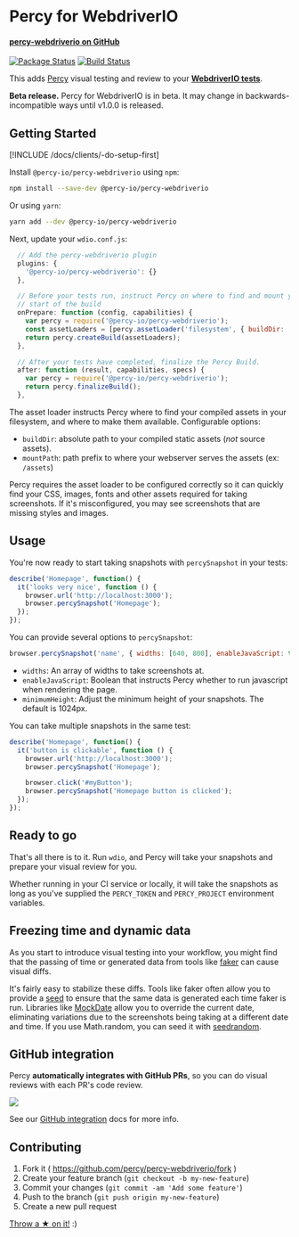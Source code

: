 # Percy for WebdriverIO
#### [percy-webdriverio on GitHub <i class="fa fa-github" aria-hidden="true"></i>](https://github.com/percy/percy-webdriverio)

[![Package Status](https://img.shields.io/npm/v/@percy-io/percy-webdriverio.svg)](https://www.npmjs.com/package/@percy-io/percy-webdriverio)
[![Build Status](https://travis-ci.org/percy/percy-webdriverio.svg?branch=master)](https://travis-ci.org/percy/percy-webdriverio)

This adds [Percy](https://percy.io) visual testing and review to your [**WebdriverIO tests**](http://webdriver.io/).  

<div class="Alert Alert--warning">
  <b>Beta release.</b> Percy for WebdriverIO is in beta. It may change in backwards-incompatible ways until v1.0.0 is released.
</div>

## Getting Started

[!INCLUDE /docs/clients/-do-setup-first]

Install `@percy-io/percy-webdriverio` using `npm`:

```sh
npm install --save-dev @percy-io/percy-webdriverio
```

Or using `yarn`:

```sh
yarn add --dev @percy-io/percy-webdriverio
```

Next, update your `wdio.conf.js`:
```js
  // Add the percy-webdriverio plugin
  plugins: {
    '@percy-io/percy-webdriverio': {}
  },

  // Before your tests run, instruct Percy on where to find and mount your assets, and marks the
  // start of the build
  onPrepare: function (config, capabilities) {
    var percy = require('@percy-io/percy-webdriverio');
    const assetLoaders = [percy.assetLoader('filesystem', { buildDir: 'compiled-assets-dir', mountPath: '/assets' })];
    return percy.createBuild(assetLoaders);
  },

  // After your tests have completed, finalize the Percy Build.
  after: function (result, capabilities, specs) {
    var percy = require('@percy-io/percy-webdriverio');
    return percy.finalizeBuild();
  },
```

The asset loader instructs Percy where to find your compiled assets in your filesystem, and where
to make them available. Configurable options:

* `buildDir`: absolute path to your compiled static assets (_not_ source assets).
* `mountPath`: path prefix to where your webserver serves the assets (ex: `/assets`)

Percy requires the asset loader to be configured correctly so it can quickly find your CSS, images, fonts and other assets required for taking screenshots. If it's misconfigured, you may see screenshots that are missing styles and images.

## Usage

You're now ready to start taking snapshots with `percySnapshot` in your tests:

```js
describe('Homepage', function() {
  it('looks very nice', function () {
    browser.url('http://localhost:3000');
    browser.percySnapshot('Homepage');
  });
});
```

You can provide several options to `percySnapshot`:

```js
browser.percySnapshot('name', { widths: [640, 800], enableJavaScript: true, minimumHeight: 400 });
```
* `widths`: An array of widths to take screenshots at.
* `enableJavaScript`: Boolean that instructs Percy whether to run javascript when rendering the page.
* `minimumHeight`: Adjust the minimum height of your snapshots. The default is 1024px.

You can take multiple snapshots in the same test:

```js
describe('Homepage', function() {
  it('button is clickable', function () {
    browser.url('http://localhost:3000');
    browser.percySnapshot('Homepage');

    browser.click('#myButton');
    browser.percySnapshot('Homepage button is clicked');
  });
});
```


## Ready to go
That's all there is to it.  Run `wdio`, and Percy will take your snapshots and prepare your visual
review for you.

Whether running in your CI service or locally, it will take the snapshots as long as you've supplied the `PERCY_TOKEN` and `PERCY_PROJECT` environment variables.

## Freezing time and dynamic data

As you start to introduce visual testing into your workflow, you might find that the passing of time or generated data from tools like [faker](https://github.com/marak/Faker.js/) can cause visual diffs.

It's fairly easy to stabilize these diffs. Tools like faker often allow you to provide a [seed](https://github.com/marak/Faker.js/#setting-a-randomness-seed) to ensure that the same data is generated each time faker is run. Libraries like [MockDate](https://github.com/boblauer/MockDate) allow you to override the current date, eliminating variations due to the screenshots being taking at a different date and time. If you use Math.random, you can seed it with [seedrandom](https://github.com/davidbau/seedrandom).


## GitHub integration

Percy **automatically integrates with GitHub PRs**, so you can do visual reviews with each PR's code review.

![](https://cloud.githubusercontent.com/assets/75300/13929974/13750b2c-ef5a-11e5-9a87-3ad3b335cc0d.png)

See our [GitHub integration](/docs/integrations/github) docs for more info.


## Contributing

1. Fork it ( https://github.com/percy/percy-webdriverio/fork )
2. Create your feature branch (`git checkout -b my-new-feature`)
3. Commit your changes (`git commit -am 'Add some feature'`)
4. Push to the branch (`git push origin my-new-feature`)
5. Create a new pull request

[Throw a ★ on it!](https://github.com/percy/percy-webdriverio) :)
